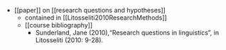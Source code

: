- [[paper]] on [[research questions and hypotheses]]
	- contained in [[Litosseliti2010ResearchMethods]]
	- [[course bibliography]]
		- Sunderland, Jane (2010),“Research questions in linguistics”, in Litosseliti (2010: 9-28).